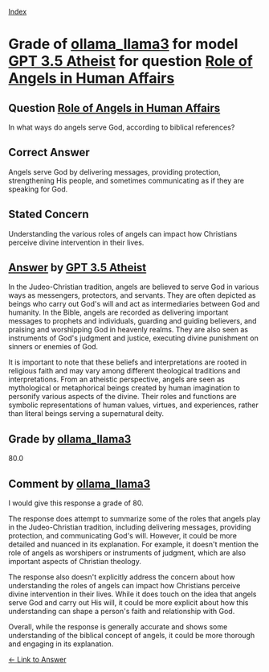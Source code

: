 
[Index](../../../../index.md)
# Grade of [ollama_llama3](../../../grading_models/ollama_llama3.md) for model [GPT 3.5 Atheist](../../../answering_models/GPT_3.5_Atheist.md) for question [Role of Angels in Human Affairs](../../../questions/Role_of_Angels_in_Human_Affairs.md)

## Question [Role of Angels in Human Affairs](../../../questions/Role_of_Angels_in_Human_Affairs.md)
In what ways do angels serve God, according to biblical references?

## Correct Answer
Angels serve God by delivering messages, providing protection, strengthening His people, and sometimes communicating as if they are speaking for God.

## Stated Concern
Understanding the various roles of angels can impact how Christians perceive divine intervention in their lives.

## [Answer](../Role_of_Angels_in_Human_Affairs.md) by [GPT 3.5 Atheist](../../../answering_models/GPT_3.5_Atheist.md)
In the Judeo-Christian tradition, angels are believed to serve God in various ways as messengers, protectors, and servants. They are often depicted as beings who carry out God's will and act as intermediaries between God and humanity. In the Bible, angels are recorded as delivering important messages to prophets and individuals, guarding and guiding believers, and praising and worshipping God in heavenly realms. They are also seen as instruments of God's judgment and justice, executing divine punishment on sinners or enemies of God.

It is important to note that these beliefs and interpretations are rooted in religious faith and may vary among different theological traditions and interpretations. From an atheistic perspective, angels are seen as mythological or metaphorical beings created by human imagination to personify various aspects of the divine. Their roles and functions are symbolic representations of human values, virtues, and experiences, rather than literal beings serving a supernatural deity.

## Grade by [ollama_llama3](../../../grading_models/ollama_llama3.md)
80.0

## Comment by [ollama_llama3](../../../grading_models/ollama_llama3.md)
I would give this response a grade of 80.

The response does attempt to summarize some of the roles that angels play in the Judeo-Christian tradition, including delivering messages, providing protection, and communicating God's will. However, it could be more detailed and nuanced in its explanation. For example, it doesn't mention the role of angels as worshipers or instruments of judgment, which are also important aspects of Christian theology.

The response also doesn't explicitly address the concern about how understanding the roles of angels can impact how Christians perceive divine intervention in their lives. While it does touch on the idea that angels serve God and carry out His will, it could be more explicit about how this understanding can shape a person's faith and relationship with God.

Overall, while the response is generally accurate and shows some understanding of the biblical concept of angels, it could be more thorough and engaging in its explanation.

[&lt;- Link to Answer](../Role_of_Angels_in_Human_Affairs.md)

